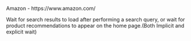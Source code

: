 <p>Amazon - https://www.amazon.com/ </p>
<p>
Wait for search results to load after performing a search query, or wait for product recommendations to appear on the home page.(Both Implicit and explicit wait)
</p>
